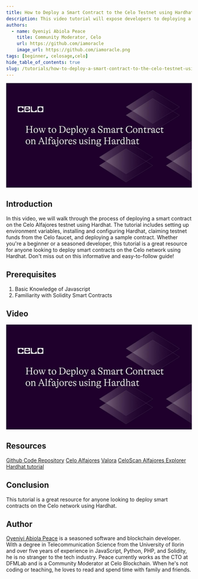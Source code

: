 ```yaml
---
title: How to Deploy a Smart Contract to the Celo Testnet using Hardhat
description: This video tutorial will expose developers to deploying a smart contract to the Celo Testnet using hardhat.
authors:
  - name: Oyeniyi Abiola Peace
    title: Community Moderator, Celo
    url: https://github.com/iamoracle
    image_url: https://github.com/iamoracle.png
tags: [beginner, celosage,celo]
hide_table_of_contents: true
slug: /tutorials/how-to-deploy-a-smart-contract-to-the-celo-testnet-using-hardhat
---
```


![header](../../src/data-tutorials/showcase/beginner/how-to-deploy-a-smart-contract-to-the-celo-testnet-using-hardhat.jpg)

## Introduction

In this video, we will walk through the process of deploying a smart contract on the Celo Alfajores testnet using Hardhat. The tutorial includes setting up environment variables, installing and configuring Hardhat, claiming testnet funds from the Celo faucet, and deploying a sample contract. Whether you're a beginner or a seasoned developer, this tutorial is a great resource for anyone looking to deploy smart contracts on the Celo network using Hardhat. Don't miss out on this informative and easy-to-follow guide!

## Prerequisites

1. Basic Knowledge of Javascript
2. Familiarity with Solidity Smart Contracts

## Video

[![How to deploy a smart contract to the Celo Testnet using Hardhat](../../src/data-tutorials/showcase/beginner/how-to-deploy-a-smart-contract-to-the-celo-testnet-using-hardhat.jpg)](https://www.youtube.com/watch?v=PDjg3lFEPxs)

## Resources

[Github Code Repository](https://github.com/iamoracle/celo-alfajores-hardhat)
[Celo Alfajores](https://faucet.celo.org)
[Valora](https://valoraapp.com)
[CeloScan Alfajores Explorer](https://alfajores.celoscan.io)
[Hardhat tutorial](https://docs.celo.org/developer/deploy/hardhat)

## Conclusion

This tutorial is a great resource for anyone looking to deploy smart contracts on the Celo network using Hardhat.

## Author

[Oyeniyi Abiola Peace](https://twitter.com/_iamoracle) is a seasoned software and blockchain developer. With a degree in Telecommunication Science from the University of Ilorin and over five years of experience in JavaScript, Python, PHP, and Solidity, he is no stranger to the tech industry. Peace currently works as the CTO at DFMLab and is a Community Moderator at Celo Blockchain. When he's not coding or teaching, he loves to read and spend time with family and friends.
